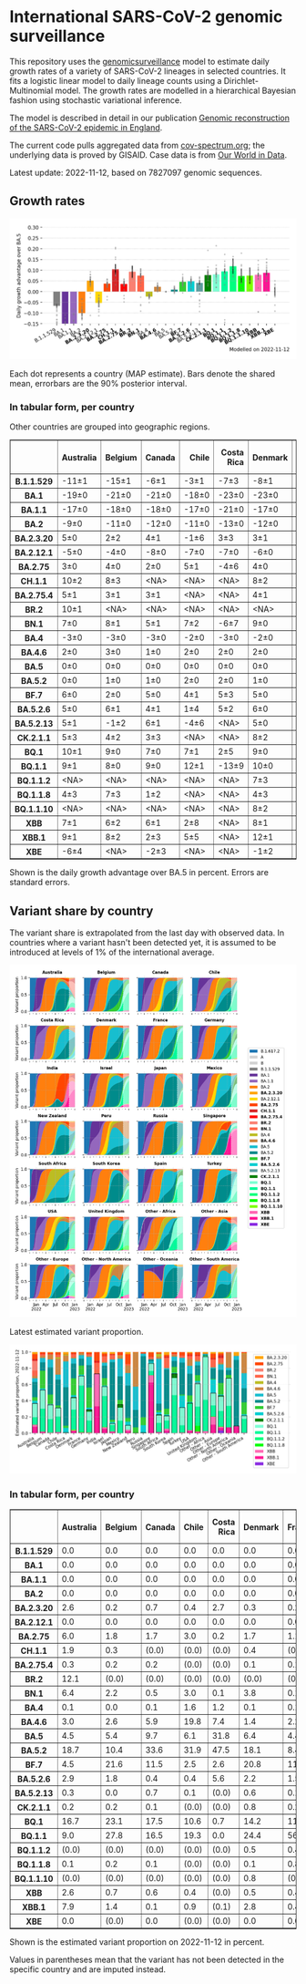 # International SARS-CoV-2 genomic surveillance

This repository uses the [genomicsurveillance](https://github.com/gerstung-lab/genomicsurveillance) model to estimate daily growth rates of a variety of SARS-CoV-2 lineages in selected countries. It fits a logistic linear model to daily lineage counts using a Dirichlet-Multinomial model. The growth rates are modelled in a hierarchical Bayesian fashion using stochastic variational inference. 

The model is described in detail in our publication [Genomic reconstruction of the SARS-CoV-2 epidemic in England](https://www.nature.com/articles/s41586-021-04069-y).

The current code pulls aggregated data from [cov-spectrum.org](cov-spectrum.org); the underlying data is proved by GISAID. Case data is from [Our World in Data](https://ourworldindata.org/explorers/coronavirus-data-explorer).

Latest update: 2022-11-12, based on 7827097 genomic sequences.

## Growth rates
![Growth rates](plots/growth-rate-latest.png)

Each dot represents a country (MAP estimate). Bars denote the shared mean, errorbars are the 90% posterior interval.

### In tabular form, per country

Other countries are grouped into geographic regions.

<small><table border="1" class="dataframe">
  <thead>
    <tr style="text-align: right;">
      <th></th>
      <th>Australia</th>
      <th>Belgium</th>
      <th>Canada</th>
      <th>Chile</th>
      <th>Costa Rica</th>
      <th>Denmark</th>
      <th>France</th>
      <th>Germany</th>
      <th>India</th>
      <th>Israel</th>
      <th>Japan</th>
      <th>Mexico</th>
      <th>New Zealand</th>
      <th>Other - Africa</th>
      <th>Other - Asia</th>
      <th>Other - Europe</th>
      <th>Other - North America</th>
      <th>Other - Oceania</th>
      <th>Other - South America</th>
      <th>Peru</th>
      <th>Russia</th>
      <th>Singapore</th>
      <th>South Africa</th>
      <th>South Korea</th>
      <th>Spain</th>
      <th>Turkey</th>
      <th>USA</th>
      <th>United Kingdom</th>
    </tr>
  </thead>
  <tbody>
    <tr>
      <th>B.1.1.529</th>
      <td>-11±1</td>
      <td>-15±1</td>
      <td>-6±1</td>
      <td>-3±1</td>
      <td>-7±3</td>
      <td>-8±1</td>
      <td>-7±0</td>
      <td>-6±0</td>
      <td>-4±0</td>
      <td>-5±1</td>
      <td>-4±1</td>
      <td>-4±1</td>
      <td>-9±1</td>
      <td>-7±0</td>
      <td>-4±0</td>
      <td>-14±0</td>
      <td>-19±1</td>
      <td>&lt;NA&gt;</td>
      <td>-11±0</td>
      <td>-5±1</td>
      <td>-13±1</td>
      <td>-4±1</td>
      <td>-9±0</td>
      <td>-2±2</td>
      <td>-3±0</td>
      <td>-14±1</td>
      <td>-3±0</td>
      <td>-13±0</td>
    </tr>
    <tr>
      <th>BA.1</th>
      <td>-19±0</td>
      <td>-21±0</td>
      <td>-21±0</td>
      <td>-18±0</td>
      <td>-23±0</td>
      <td>-23±0</td>
      <td>-17±0</td>
      <td>-20±0</td>
      <td>-12±0</td>
      <td>-22±0</td>
      <td>-21±0</td>
      <td>-18±0</td>
      <td>-23±0</td>
      <td>-14±0</td>
      <td>-11±0</td>
      <td>-19±0</td>
      <td>-20±0</td>
      <td>-18±1</td>
      <td>-18±0</td>
      <td>-22±0</td>
      <td>-17±0</td>
      <td>-14±0</td>
      <td>-15±0</td>
      <td>-20±0</td>
      <td>-19±0</td>
      <td>-22±0</td>
      <td>-18±0</td>
      <td>-23±0</td>
    </tr>
    <tr>
      <th>BA.1.1</th>
      <td>-17±0</td>
      <td>-18±0</td>
      <td>-18±0</td>
      <td>-17±0</td>
      <td>-21±0</td>
      <td>-17±0</td>
      <td>-15±0</td>
      <td>-17±0</td>
      <td>-11±0</td>
      <td>-19±0</td>
      <td>-18±0</td>
      <td>-17±0</td>
      <td>-14±0</td>
      <td>-13±0</td>
      <td>-10±0</td>
      <td>-16±0</td>
      <td>-18±0</td>
      <td>-19±1</td>
      <td>-17±0</td>
      <td>-21±0</td>
      <td>-17±0</td>
      <td>-8±0</td>
      <td>-13±0</td>
      <td>-16±0</td>
      <td>-17±0</td>
      <td>-17±0</td>
      <td>-16±0</td>
      <td>-19±0</td>
    </tr>
    <tr>
      <th>BA.2</th>
      <td>-9±0</td>
      <td>-11±0</td>
      <td>-12±0</td>
      <td>-11±0</td>
      <td>-13±0</td>
      <td>-12±0</td>
      <td>-7±0</td>
      <td>-11±0</td>
      <td>-3±0</td>
      <td>-11±0</td>
      <td>-10±0</td>
      <td>-10±0</td>
      <td>-9±0</td>
      <td>-7±0</td>
      <td>-6±0</td>
      <td>-10±0</td>
      <td>-11±0</td>
      <td>-20±1</td>
      <td>-10±0</td>
      <td>-13±0</td>
      <td>-12±0</td>
      <td>-4±0</td>
      <td>-8±0</td>
      <td>-9±0</td>
      <td>-9±0</td>
      <td>-9±0</td>
      <td>-9±0</td>
      <td>-12±0</td>
    </tr>
    <tr>
      <th>BA.2.3.20</th>
      <td>5±0</td>
      <td>2±2</td>
      <td>4±1</td>
      <td>-1±6</td>
      <td>3±3</td>
      <td>3±1</td>
      <td>4±1</td>
      <td>7±1</td>
      <td>3±5</td>
      <td>7±1</td>
      <td>7±1</td>
      <td>&lt;NA&gt;</td>
      <td>3±2</td>
      <td>9±4</td>
      <td>5±0</td>
      <td>8±0</td>
      <td>&lt;NA&gt;</td>
      <td>8±4</td>
      <td>&lt;NA&gt;</td>
      <td>&lt;NA&gt;</td>
      <td>&lt;NA&gt;</td>
      <td>4±1</td>
      <td>-3±5</td>
      <td>6±1</td>
      <td>7±2</td>
      <td>-11±5</td>
      <td>6±0</td>
      <td>5±1</td>
    </tr>
    <tr>
      <th>BA.2.12.1</th>
      <td>-5±0</td>
      <td>-4±0</td>
      <td>-8±0</td>
      <td>-7±0</td>
      <td>-7±0</td>
      <td>-6±0</td>
      <td>-3±0</td>
      <td>-4±0</td>
      <td>-4±0</td>
      <td>-6±0</td>
      <td>-7±0</td>
      <td>-7±0</td>
      <td>-6±0</td>
      <td>-4±0</td>
      <td>-3±0</td>
      <td>-4±0</td>
      <td>-7±0</td>
      <td>-11±3</td>
      <td>-6±0</td>
      <td>-9±0</td>
      <td>-6±1</td>
      <td>-2±0</td>
      <td>-2±1</td>
      <td>-5±0</td>
      <td>-4±0</td>
      <td>-5±0</td>
      <td>-6±0</td>
      <td>-5±0</td>
    </tr>
    <tr>
      <th>BA.2.75</th>
      <td>3±0</td>
      <td>4±0</td>
      <td>2±0</td>
      <td>5±1</td>
      <td>-4±6</td>
      <td>4±0</td>
      <td>4±0</td>
      <td>4±0</td>
      <td>5±0</td>
      <td>4±0</td>
      <td>2±0</td>
      <td>6±2</td>
      <td>3±0</td>
      <td>3±1</td>
      <td>4±0</td>
      <td>4±0</td>
      <td>-2±3</td>
      <td>&lt;NA&gt;</td>
      <td>4±1</td>
      <td>2±1</td>
      <td>4±1</td>
      <td>3±0</td>
      <td>1±1</td>
      <td>3±0</td>
      <td>6±1</td>
      <td>4±0</td>
      <td>4±0</td>
      <td>4±0</td>
    </tr>
    <tr>
      <th>CH.1.1</th>
      <td>10±2</td>
      <td>8±3</td>
      <td>&lt;NA&gt;</td>
      <td>&lt;NA&gt;</td>
      <td>&lt;NA&gt;</td>
      <td>8±2</td>
      <td>&lt;NA&gt;</td>
      <td>11±3</td>
      <td>16±3</td>
      <td>6±3</td>
      <td>9±3</td>
      <td>&lt;NA&gt;</td>
      <td>&lt;NA&gt;</td>
      <td>&lt;NA&gt;</td>
      <td>20±3</td>
      <td>15±2</td>
      <td>&lt;NA&gt;</td>
      <td>&lt;NA&gt;</td>
      <td>&lt;NA&gt;</td>
      <td>&lt;NA&gt;</td>
      <td>&lt;NA&gt;</td>
      <td>21±3</td>
      <td>&lt;NA&gt;</td>
      <td>7±2</td>
      <td>&lt;NA&gt;</td>
      <td>3±3</td>
      <td>11±2</td>
      <td>12±2</td>
    </tr>
    <tr>
      <th>BA.2.75.4</th>
      <td>5±1</td>
      <td>3±1</td>
      <td>3±1</td>
      <td>&lt;NA&gt;</td>
      <td>&lt;NA&gt;</td>
      <td>4±1</td>
      <td>5±1</td>
      <td>4±1</td>
      <td>6±0</td>
      <td>1±2</td>
      <td>-5±3</td>
      <td>-2±4</td>
      <td>&lt;NA&gt;</td>
      <td>&lt;NA&gt;</td>
      <td>6±2</td>
      <td>5±0</td>
      <td>&lt;NA&gt;</td>
      <td>&lt;NA&gt;</td>
      <td>&lt;NA&gt;</td>
      <td>&lt;NA&gt;</td>
      <td>&lt;NA&gt;</td>
      <td>0±1</td>
      <td>-3±4</td>
      <td>3±2</td>
      <td>3±4</td>
      <td>&lt;NA&gt;</td>
      <td>5±0</td>
      <td>3±1</td>
    </tr>
    <tr>
      <th>BR.2</th>
      <td>10±1</td>
      <td>&lt;NA&gt;</td>
      <td>&lt;NA&gt;</td>
      <td>&lt;NA&gt;</td>
      <td>&lt;NA&gt;</td>
      <td>&lt;NA&gt;</td>
      <td>&lt;NA&gt;</td>
      <td>&lt;NA&gt;</td>
      <td>&lt;NA&gt;</td>
      <td>&lt;NA&gt;</td>
      <td>6±3</td>
      <td>&lt;NA&gt;</td>
      <td>&lt;NA&gt;</td>
      <td>&lt;NA&gt;</td>
      <td>&lt;NA&gt;</td>
      <td>&lt;NA&gt;</td>
      <td>&lt;NA&gt;</td>
      <td>&lt;NA&gt;</td>
      <td>&lt;NA&gt;</td>
      <td>&lt;NA&gt;</td>
      <td>&lt;NA&gt;</td>
      <td>&lt;NA&gt;</td>
      <td>&lt;NA&gt;</td>
      <td>&lt;NA&gt;</td>
      <td>&lt;NA&gt;</td>
      <td>&lt;NA&gt;</td>
      <td>10±3</td>
      <td>&lt;NA&gt;</td>
    </tr>
    <tr>
      <th>BN.1</th>
      <td>7±0</td>
      <td>8±1</td>
      <td>5±1</td>
      <td>7±2</td>
      <td>-6±7</td>
      <td>9±0</td>
      <td>3±1</td>
      <td>7±1</td>
      <td>11±0</td>
      <td>9±1</td>
      <td>10±1</td>
      <td>-3±6</td>
      <td>4±2</td>
      <td>&lt;NA&gt;</td>
      <td>10±1</td>
      <td>11±0</td>
      <td>0±5</td>
      <td>&lt;NA&gt;</td>
      <td>-6±7</td>
      <td>-9±7</td>
      <td>0±5</td>
      <td>7±1</td>
      <td>&lt;NA&gt;</td>
      <td>9±1</td>
      <td>10±3</td>
      <td>9±3</td>
      <td>10±1</td>
      <td>8±0</td>
    </tr>
    <tr>
      <th>BA.4</th>
      <td>-3±0</td>
      <td>-3±0</td>
      <td>-3±0</td>
      <td>-2±0</td>
      <td>-3±0</td>
      <td>-2±0</td>
      <td>-1±0</td>
      <td>-2±0</td>
      <td>-3±0</td>
      <td>-2±0</td>
      <td>-3±0</td>
      <td>-2±0</td>
      <td>-3±0</td>
      <td>-3±0</td>
      <td>-2±0</td>
      <td>-2±0</td>
      <td>-2±0</td>
      <td>-3±6</td>
      <td>-2±0</td>
      <td>-3±0</td>
      <td>-5±1</td>
      <td>-2±0</td>
      <td>-2±0</td>
      <td>-3±0</td>
      <td>-1±0</td>
      <td>-2±0</td>
      <td>-2±0</td>
      <td>-2±0</td>
    </tr>
    <tr>
      <th>BA.4.6</th>
      <td>2±0</td>
      <td>3±0</td>
      <td>1±0</td>
      <td>2±0</td>
      <td>2±0</td>
      <td>2±0</td>
      <td>3±0</td>
      <td>2±0</td>
      <td>4±1</td>
      <td>3±0</td>
      <td>1±0</td>
      <td>3±0</td>
      <td>2±0</td>
      <td>2±0</td>
      <td>4±0</td>
      <td>2±0</td>
      <td>2±0</td>
      <td>&lt;NA&gt;</td>
      <td>2±0</td>
      <td>2±0</td>
      <td>0±1</td>
      <td>3±1</td>
      <td>0±0</td>
      <td>1±0</td>
      <td>3±0</td>
      <td>2±1</td>
      <td>2±0</td>
      <td>2±0</td>
    </tr>
    <tr>
      <th>BA.5</th>
      <td>0±0</td>
      <td>0±0</td>
      <td>0±0</td>
      <td>0±0</td>
      <td>0±0</td>
      <td>0±0</td>
      <td>0±0</td>
      <td>0±0</td>
      <td>0±0</td>
      <td>0±0</td>
      <td>0±0</td>
      <td>0±0</td>
      <td>0±0</td>
      <td>0±0</td>
      <td>0±0</td>
      <td>0±0</td>
      <td>0±0</td>
      <td>0±0</td>
      <td>0±0</td>
      <td>0±0</td>
      <td>0±0</td>
      <td>0±0</td>
      <td>0±0</td>
      <td>0±0</td>
      <td>0±0</td>
      <td>0±0</td>
      <td>0±0</td>
      <td>0±0</td>
    </tr>
    <tr>
      <th>BA.5.2</th>
      <td>0±0</td>
      <td>1±0</td>
      <td>1±0</td>
      <td>2±0</td>
      <td>2±0</td>
      <td>1±0</td>
      <td>1±0</td>
      <td>2±0</td>
      <td>1±0</td>
      <td>1±0</td>
      <td>1±0</td>
      <td>1±0</td>
      <td>0±0</td>
      <td>0±0</td>
      <td>0±0</td>
      <td>1±0</td>
      <td>0±0</td>
      <td>3±1</td>
      <td>0±0</td>
      <td>1±0</td>
      <td>2±0</td>
      <td>1±0</td>
      <td>-1±0</td>
      <td>2±0</td>
      <td>1±0</td>
      <td>1±0</td>
      <td>1±0</td>
      <td>1±0</td>
    </tr>
    <tr>
      <th>BF.7</th>
      <td>6±0</td>
      <td>2±0</td>
      <td>5±0</td>
      <td>4±1</td>
      <td>5±3</td>
      <td>5±0</td>
      <td>4±0</td>
      <td>5±0</td>
      <td>3±3</td>
      <td>5±0</td>
      <td>5±0</td>
      <td>5±1</td>
      <td>4±1</td>
      <td>4±1</td>
      <td>6±1</td>
      <td>4±0</td>
      <td>7±1</td>
      <td>&lt;NA&gt;</td>
      <td>4±0</td>
      <td>6±1</td>
      <td>5±0</td>
      <td>-1±6</td>
      <td>3±1</td>
      <td>8±1</td>
      <td>5±0</td>
      <td>3±1</td>
      <td>5±0</td>
      <td>4±0</td>
    </tr>
    <tr>
      <th>BA.5.2.6</th>
      <td>5±0</td>
      <td>6±1</td>
      <td>4±1</td>
      <td>1±4</td>
      <td>5±2</td>
      <td>6±0</td>
      <td>5±0</td>
      <td>6±0</td>
      <td>4±1</td>
      <td>5±1</td>
      <td>5±0</td>
      <td>-2±8</td>
      <td>5±2</td>
      <td>3±1</td>
      <td>6±0</td>
      <td>5±0</td>
      <td>1±7</td>
      <td>&lt;NA&gt;</td>
      <td>5±2</td>
      <td>-15±9</td>
      <td>7±1</td>
      <td>7±1</td>
      <td>1±0</td>
      <td>6±1</td>
      <td>5±1</td>
      <td>5±0</td>
      <td>3±0</td>
      <td>5±0</td>
    </tr>
    <tr>
      <th>BA.5.2.13</th>
      <td>5±1</td>
      <td>-1±2</td>
      <td>6±1</td>
      <td>-4±6</td>
      <td>&lt;NA&gt;</td>
      <td>5±0</td>
      <td>4±1</td>
      <td>6±1</td>
      <td>-4±4</td>
      <td>3±2</td>
      <td>-9±4</td>
      <td>-6±5</td>
      <td>&lt;NA&gt;</td>
      <td>&lt;NA&gt;</td>
      <td>5±1</td>
      <td>4±1</td>
      <td>&lt;NA&gt;</td>
      <td>&lt;NA&gt;</td>
      <td>&lt;NA&gt;</td>
      <td>&lt;NA&gt;</td>
      <td>3±6</td>
      <td>5±4</td>
      <td>-7±5</td>
      <td>1±6</td>
      <td>7±2</td>
      <td>-1±3</td>
      <td>4±1</td>
      <td>5±0</td>
    </tr>
    <tr>
      <th>CK.2.1.1</th>
      <td>5±3</td>
      <td>4±2</td>
      <td>3±3</td>
      <td>&lt;NA&gt;</td>
      <td>&lt;NA&gt;</td>
      <td>8±2</td>
      <td>9±3</td>
      <td>8±1</td>
      <td>&lt;NA&gt;</td>
      <td>3±3</td>
      <td>7±3</td>
      <td>7±2</td>
      <td>&lt;NA&gt;</td>
      <td>&lt;NA&gt;</td>
      <td>&lt;NA&gt;</td>
      <td>10±1</td>
      <td>&lt;NA&gt;</td>
      <td>&lt;NA&gt;</td>
      <td>&lt;NA&gt;</td>
      <td>&lt;NA&gt;</td>
      <td>&lt;NA&gt;</td>
      <td>19±3</td>
      <td>6±3</td>
      <td>10±3</td>
      <td>11±2</td>
      <td>&lt;NA&gt;</td>
      <td>8±2</td>
      <td>8±2</td>
    </tr>
    <tr>
      <th>BQ.1</th>
      <td>10±1</td>
      <td>9±0</td>
      <td>7±0</td>
      <td>7±1</td>
      <td>2±5</td>
      <td>9±0</td>
      <td>8±0</td>
      <td>8±0</td>
      <td>2±7</td>
      <td>6±0</td>
      <td>8±1</td>
      <td>9±2</td>
      <td>4±2</td>
      <td>7±0</td>
      <td>12±1</td>
      <td>8±0</td>
      <td>11±1</td>
      <td>&lt;NA&gt;</td>
      <td>5±1</td>
      <td>&lt;NA&gt;</td>
      <td>&lt;NA&gt;</td>
      <td>21±1</td>
      <td>4±2</td>
      <td>8±1</td>
      <td>11±1</td>
      <td>8±1</td>
      <td>-29±4</td>
      <td>8±0</td>
    </tr>
    <tr>
      <th>BQ.1.1</th>
      <td>9±1</td>
      <td>8±0</td>
      <td>9±0</td>
      <td>12±1</td>
      <td>-13±9</td>
      <td>10±0</td>
      <td>7±0</td>
      <td>10±0</td>
      <td>3±9</td>
      <td>10±0</td>
      <td>11±1</td>
      <td>9±2</td>
      <td>-3±8</td>
      <td>6±1</td>
      <td>13±1</td>
      <td>11±0</td>
      <td>14±2</td>
      <td>&lt;NA&gt;</td>
      <td>10±1</td>
      <td>-14±8</td>
      <td>&lt;NA&gt;</td>
      <td>17±2</td>
      <td>7±2</td>
      <td>10±1</td>
      <td>12±0</td>
      <td>6±1</td>
      <td>10±0</td>
      <td>8±0</td>
    </tr>
    <tr>
      <th>BQ.1.1.2</th>
      <td>&lt;NA&gt;</td>
      <td>&lt;NA&gt;</td>
      <td>&lt;NA&gt;</td>
      <td>&lt;NA&gt;</td>
      <td>&lt;NA&gt;</td>
      <td>7±3</td>
      <td>16±3</td>
      <td>&lt;NA&gt;</td>
      <td>&lt;NA&gt;</td>
      <td>8±4</td>
      <td>&lt;NA&gt;</td>
      <td>&lt;NA&gt;</td>
      <td>&lt;NA&gt;</td>
      <td>&lt;NA&gt;</td>
      <td>&lt;NA&gt;</td>
      <td>11±3</td>
      <td>&lt;NA&gt;</td>
      <td>&lt;NA&gt;</td>
      <td>&lt;NA&gt;</td>
      <td>&lt;NA&gt;</td>
      <td>&lt;NA&gt;</td>
      <td>&lt;NA&gt;</td>
      <td>&lt;NA&gt;</td>
      <td>&lt;NA&gt;</td>
      <td>&lt;NA&gt;</td>
      <td>&lt;NA&gt;</td>
      <td>14±3</td>
      <td>13±2</td>
    </tr>
    <tr>
      <th>BQ.1.1.8</th>
      <td>4±3</td>
      <td>7±3</td>
      <td>1±2</td>
      <td>&lt;NA&gt;</td>
      <td>&lt;NA&gt;</td>
      <td>4±3</td>
      <td>13±3</td>
      <td>8±3</td>
      <td>&lt;NA&gt;</td>
      <td>&lt;NA&gt;</td>
      <td>&lt;NA&gt;</td>
      <td>&lt;NA&gt;</td>
      <td>&lt;NA&gt;</td>
      <td>&lt;NA&gt;</td>
      <td>18±3</td>
      <td>9±2</td>
      <td>&lt;NA&gt;</td>
      <td>&lt;NA&gt;</td>
      <td>&lt;NA&gt;</td>
      <td>&lt;NA&gt;</td>
      <td>&lt;NA&gt;</td>
      <td>&lt;NA&gt;</td>
      <td>&lt;NA&gt;</td>
      <td>&lt;NA&gt;</td>
      <td>&lt;NA&gt;</td>
      <td>2±4</td>
      <td>7±2</td>
      <td>12±1</td>
    </tr>
    <tr>
      <th>BQ.1.1.10</th>
      <td>&lt;NA&gt;</td>
      <td>&lt;NA&gt;</td>
      <td>&lt;NA&gt;</td>
      <td>&lt;NA&gt;</td>
      <td>&lt;NA&gt;</td>
      <td>8±2</td>
      <td>&lt;NA&gt;</td>
      <td>8±3</td>
      <td>&lt;NA&gt;</td>
      <td>5±4</td>
      <td>&lt;NA&gt;</td>
      <td>&lt;NA&gt;</td>
      <td>&lt;NA&gt;</td>
      <td>&lt;NA&gt;</td>
      <td>&lt;NA&gt;</td>
      <td>9±3</td>
      <td>&lt;NA&gt;</td>
      <td>&lt;NA&gt;</td>
      <td>&lt;NA&gt;</td>
      <td>&lt;NA&gt;</td>
      <td>&lt;NA&gt;</td>
      <td>&lt;NA&gt;</td>
      <td>&lt;NA&gt;</td>
      <td>&lt;NA&gt;</td>
      <td>&lt;NA&gt;</td>
      <td>&lt;NA&gt;</td>
      <td>10±3</td>
      <td>1±3</td>
    </tr>
    <tr>
      <th>XBB</th>
      <td>7±1</td>
      <td>6±2</td>
      <td>6±1</td>
      <td>2±8</td>
      <td>&lt;NA&gt;</td>
      <td>8±1</td>
      <td>11±2</td>
      <td>6±2</td>
      <td>11±0</td>
      <td>10±2</td>
      <td>7±2</td>
      <td>&lt;NA&gt;</td>
      <td>6±3</td>
      <td>15±3</td>
      <td>8±0</td>
      <td>10±1</td>
      <td>&lt;NA&gt;</td>
      <td>&lt;NA&gt;</td>
      <td>-10±9</td>
      <td>&lt;NA&gt;</td>
      <td>&lt;NA&gt;</td>
      <td>8±0</td>
      <td>-9±9</td>
      <td>13±2</td>
      <td>8±5</td>
      <td>-15±9</td>
      <td>8±1</td>
      <td>7±1</td>
    </tr>
    <tr>
      <th>XBB.1</th>
      <td>9±1</td>
      <td>8±2</td>
      <td>2±3</td>
      <td>5±5</td>
      <td>&lt;NA&gt;</td>
      <td>12±1</td>
      <td>10±3</td>
      <td>7±2</td>
      <td>15±1</td>
      <td>11±1</td>
      <td>8±2</td>
      <td>&lt;NA&gt;</td>
      <td>5±4</td>
      <td>&lt;NA&gt;</td>
      <td>8±1</td>
      <td>14±1</td>
      <td>5±4</td>
      <td>14±4</td>
      <td>0±5</td>
      <td>&lt;NA&gt;</td>
      <td>&lt;NA&gt;</td>
      <td>9±0</td>
      <td>3±6</td>
      <td>9±2</td>
      <td>6±5</td>
      <td>-1±6</td>
      <td>10±1</td>
      <td>11±1</td>
    </tr>
    <tr>
      <th>XBE</th>
      <td>-6±4</td>
      <td>&lt;NA&gt;</td>
      <td>-2±3</td>
      <td>&lt;NA&gt;</td>
      <td>&lt;NA&gt;</td>
      <td>-1±2</td>
      <td>-1±2</td>
      <td>1±1</td>
      <td>-1±1</td>
      <td>1±3</td>
      <td>&lt;NA&gt;</td>
      <td>&lt;NA&gt;</td>
      <td>&lt;NA&gt;</td>
      <td>&lt;NA&gt;</td>
      <td>-2±2</td>
      <td>5±0</td>
      <td>-9±7</td>
      <td>&lt;NA&gt;</td>
      <td>&lt;NA&gt;</td>
      <td>&lt;NA&gt;</td>
      <td>&lt;NA&gt;</td>
      <td>&lt;NA&gt;</td>
      <td>&lt;NA&gt;</td>
      <td>3±0</td>
      <td>&lt;NA&gt;</td>
      <td>&lt;NA&gt;</td>
      <td>3±1</td>
      <td>2±1</td>
    </tr>
  </tbody>
</table></small>

Shown is the daily growth advantage over BA.5 in percent. Errors are standard errors.

## Variant share by country

The variant share is extrapolated from the last day with observed data. In countries where a variant hasn't been detected yet, it is assumed to be introduced at levels of 1% of the international average. 

![Variant share by country](plots/variant-share-latest.png)

Latest estimated variant proportion.

![Variant share by country](plots/variant-share-bar.png)

### In tabular form, per country

<small><table border="1" class="dataframe">
  <thead>
    <tr style="text-align: right;">
      <th></th>
      <th>Australia</th>
      <th>Belgium</th>
      <th>Canada</th>
      <th>Chile</th>
      <th>Costa Rica</th>
      <th>Denmark</th>
      <th>France</th>
      <th>Germany</th>
      <th>India</th>
      <th>Israel</th>
      <th>Japan</th>
      <th>Mexico</th>
      <th>New Zealand</th>
      <th>Peru</th>
      <th>Russia</th>
      <th>Singapore</th>
      <th>South Africa</th>
      <th>South Korea</th>
      <th>Spain</th>
      <th>Turkey</th>
      <th>USA</th>
      <th>United Kingdom</th>
      <th>Other - Africa</th>
      <th>Other - Asia</th>
      <th>Other - Europe</th>
      <th>Other - North America</th>
      <th>Other - Oceania</th>
      <th>Other - South America</th>
    </tr>
  </thead>
  <tbody>
    <tr>
      <th>B.1.1.529</th>
      <td>0.0</td>
      <td>0.0</td>
      <td>0.0</td>
      <td>0.0</td>
      <td>0.0</td>
      <td>0.0</td>
      <td>0.0</td>
      <td>0.0</td>
      <td>0.0</td>
      <td>0.0</td>
      <td>0.0</td>
      <td>0.0</td>
      <td>0.0</td>
      <td>0.0</td>
      <td>0.0</td>
      <td>0.0</td>
      <td>0.0</td>
      <td>0.0</td>
      <td>0.0</td>
      <td>0.0</td>
      <td>0.0</td>
      <td>0.0</td>
      <td>0.0</td>
      <td>0.0</td>
      <td>0.0</td>
      <td>0.0</td>
      <td>(0.0)</td>
      <td>0.0</td>
    </tr>
    <tr>
      <th>BA.1</th>
      <td>0.0</td>
      <td>0.0</td>
      <td>0.0</td>
      <td>0.0</td>
      <td>0.0</td>
      <td>0.0</td>
      <td>0.0</td>
      <td>0.0</td>
      <td>0.0</td>
      <td>0.0</td>
      <td>0.0</td>
      <td>0.0</td>
      <td>0.0</td>
      <td>0.0</td>
      <td>0.0</td>
      <td>0.0</td>
      <td>0.0</td>
      <td>0.0</td>
      <td>0.0</td>
      <td>0.0</td>
      <td>0.0</td>
      <td>0.0</td>
      <td>0.0</td>
      <td>0.0</td>
      <td>0.0</td>
      <td>0.0</td>
      <td>0.0</td>
      <td>0.0</td>
    </tr>
    <tr>
      <th>BA.1.1</th>
      <td>0.0</td>
      <td>0.0</td>
      <td>0.0</td>
      <td>0.0</td>
      <td>0.0</td>
      <td>0.0</td>
      <td>0.0</td>
      <td>0.0</td>
      <td>0.0</td>
      <td>0.0</td>
      <td>0.0</td>
      <td>0.0</td>
      <td>0.0</td>
      <td>0.0</td>
      <td>0.0</td>
      <td>0.0</td>
      <td>0.0</td>
      <td>0.0</td>
      <td>0.0</td>
      <td>0.0</td>
      <td>0.0</td>
      <td>0.0</td>
      <td>0.0</td>
      <td>0.0</td>
      <td>0.0</td>
      <td>0.0</td>
      <td>0.0</td>
      <td>0.0</td>
    </tr>
    <tr>
      <th>BA.2</th>
      <td>0.0</td>
      <td>0.0</td>
      <td>0.0</td>
      <td>0.0</td>
      <td>0.0</td>
      <td>0.0</td>
      <td>0.0</td>
      <td>0.0</td>
      <td>0.0</td>
      <td>0.0</td>
      <td>0.0</td>
      <td>0.0</td>
      <td>0.0</td>
      <td>0.0</td>
      <td>0.0</td>
      <td>0.0</td>
      <td>0.0</td>
      <td>0.0</td>
      <td>0.0</td>
      <td>0.0</td>
      <td>0.0</td>
      <td>0.0</td>
      <td>0.0</td>
      <td>0.0</td>
      <td>0.0</td>
      <td>0.0</td>
      <td>0.0</td>
      <td>0.0</td>
    </tr>
    <tr>
      <th>BA.2.3.20</th>
      <td>2.6</td>
      <td>0.2</td>
      <td>0.7</td>
      <td>0.4</td>
      <td>2.7</td>
      <td>0.3</td>
      <td>0.2</td>
      <td>0.6</td>
      <td>0.0</td>
      <td>1.9</td>
      <td>2.3</td>
      <td>(0.0)</td>
      <td>2.7</td>
      <td>(0.0)</td>
      <td>(0.0)</td>
      <td>0.7</td>
      <td>0.8</td>
      <td>3.5</td>
      <td>0.3</td>
      <td>0.0</td>
      <td>1.3</td>
      <td>0.2</td>
      <td>1.5</td>
      <td>2.1</td>
      <td>1.7</td>
      <td>(0.0)</td>
      <td>4.6</td>
      <td>(0.0)</td>
    </tr>
    <tr>
      <th>BA.2.12.1</th>
      <td>0.0</td>
      <td>0.0</td>
      <td>0.0</td>
      <td>0.0</td>
      <td>0.0</td>
      <td>0.0</td>
      <td>0.0</td>
      <td>0.0</td>
      <td>0.0</td>
      <td>0.0</td>
      <td>0.0</td>
      <td>0.0</td>
      <td>0.0</td>
      <td>0.0</td>
      <td>0.0</td>
      <td>0.0</td>
      <td>0.0</td>
      <td>0.0</td>
      <td>0.0</td>
      <td>0.0</td>
      <td>0.0</td>
      <td>0.0</td>
      <td>0.0</td>
      <td>0.0</td>
      <td>0.0</td>
      <td>0.0</td>
      <td>0.0</td>
      <td>0.0</td>
    </tr>
    <tr>
      <th>BA.2.75</th>
      <td>6.0</td>
      <td>1.8</td>
      <td>1.7</td>
      <td>3.0</td>
      <td>0.2</td>
      <td>1.7</td>
      <td>1.1</td>
      <td>1.6</td>
      <td>10.8</td>
      <td>2.9</td>
      <td>0.8</td>
      <td>3.3</td>
      <td>12.1</td>
      <td>0.7</td>
      <td>1.8</td>
      <td>4.8</td>
      <td>1.1</td>
      <td>2.4</td>
      <td>1.8</td>
      <td>4.0</td>
      <td>2.6</td>
      <td>3.3</td>
      <td>0.4</td>
      <td>5.4</td>
      <td>2.3</td>
      <td>0.1</td>
      <td>(0.0)</td>
      <td>1.4</td>
    </tr>
    <tr>
      <th>CH.1.1</th>
      <td>1.9</td>
      <td>0.3</td>
      <td>(0.0)</td>
      <td>(0.0)</td>
      <td>(0.0)</td>
      <td>0.4</td>
      <td>(0.0)</td>
      <td>0.2</td>
      <td>1.6</td>
      <td>0.3</td>
      <td>0.6</td>
      <td>(0.0)</td>
      <td>(0.0)</td>
      <td>(0.0)</td>
      <td>(0.0)</td>
      <td>0.3</td>
      <td>(0.0)</td>
      <td>1.1</td>
      <td>(0.0)</td>
      <td>0.2</td>
      <td>0.6</td>
      <td>1.2</td>
      <td>(0.0)</td>
      <td>1.5</td>
      <td>2.9</td>
      <td>(0.0)</td>
      <td>(0.0)</td>
      <td>(0.0)</td>
    </tr>
    <tr>
      <th>BA.2.75.4</th>
      <td>0.3</td>
      <td>0.2</td>
      <td>0.2</td>
      <td>(0.0)</td>
      <td>(0.0)</td>
      <td>0.1</td>
      <td>0.1</td>
      <td>0.2</td>
      <td>0.7</td>
      <td>0.1</td>
      <td>0.0</td>
      <td>0.1</td>
      <td>(0.0)</td>
      <td>(0.0)</td>
      <td>(0.0)</td>
      <td>0.0</td>
      <td>0.1</td>
      <td>0.1</td>
      <td>0.1</td>
      <td>(0.0)</td>
      <td>0.2</td>
      <td>0.1</td>
      <td>(0.0)</td>
      <td>0.1</td>
      <td>0.4</td>
      <td>(0.0)</td>
      <td>(0.0)</td>
      <td>(0.0)</td>
    </tr>
    <tr>
      <th>BR.2</th>
      <td>12.1</td>
      <td>(0.0)</td>
      <td>(0.0)</td>
      <td>(0.0)</td>
      <td>(0.0)</td>
      <td>(0.0)</td>
      <td>(0.0)</td>
      <td>(0.0)</td>
      <td>(0.0)</td>
      <td>(0.0)</td>
      <td>0.1</td>
      <td>(0.0)</td>
      <td>(0.0)</td>
      <td>(0.0)</td>
      <td>(0.0)</td>
      <td>(0.0)</td>
      <td>(0.0)</td>
      <td>(0.0)</td>
      <td>(0.0)</td>
      <td>(0.0)</td>
      <td>0.1</td>
      <td>(0.0)</td>
      <td>(0.0)</td>
      <td>(0.0)</td>
      <td>(0.0)</td>
      <td>(0.0)</td>
      <td>(0.0)</td>
      <td>(0.0)</td>
    </tr>
    <tr>
      <th>BN.1</th>
      <td>6.4</td>
      <td>2.2</td>
      <td>0.5</td>
      <td>3.0</td>
      <td>0.1</td>
      <td>3.8</td>
      <td>0.1</td>
      <td>2.1</td>
      <td>13.7</td>
      <td>6.7</td>
      <td>5.3</td>
      <td>1.0</td>
      <td>2.0</td>
      <td>0.0</td>
      <td>0.3</td>
      <td>3.1</td>
      <td>(0.1)</td>
      <td>12.7</td>
      <td>1.3</td>
      <td>2.7</td>
      <td>4.2</td>
      <td>4.9</td>
      <td>(0.0)</td>
      <td>9.3</td>
      <td>6.1</td>
      <td>0.9</td>
      <td>(0.1)</td>
      <td>0.3</td>
    </tr>
    <tr>
      <th>BA.4</th>
      <td>0.1</td>
      <td>0.0</td>
      <td>0.1</td>
      <td>1.6</td>
      <td>1.2</td>
      <td>0.1</td>
      <td>0.1</td>
      <td>0.1</td>
      <td>0.0</td>
      <td>0.1</td>
      <td>0.0</td>
      <td>0.5</td>
      <td>0.2</td>
      <td>0.4</td>
      <td>0.0</td>
      <td>0.0</td>
      <td>3.8</td>
      <td>0.0</td>
      <td>0.1</td>
      <td>0.0</td>
      <td>0.3</td>
      <td>0.1</td>
      <td>0.0</td>
      <td>0.0</td>
      <td>0.1</td>
      <td>0.1</td>
      <td>0.1</td>
      <td>0.6</td>
    </tr>
    <tr>
      <th>BA.4.6</th>
      <td>3.0</td>
      <td>2.6</td>
      <td>5.9</td>
      <td>19.8</td>
      <td>7.4</td>
      <td>1.4</td>
      <td>2.2</td>
      <td>1.2</td>
      <td>0.0</td>
      <td>1.2</td>
      <td>0.2</td>
      <td>3.3</td>
      <td>8.9</td>
      <td>41.5</td>
      <td>0.1</td>
      <td>0.0</td>
      <td>2.5</td>
      <td>0.1</td>
      <td>2.3</td>
      <td>0.2</td>
      <td>7.8</td>
      <td>2.0</td>
      <td>0.5</td>
      <td>0.7</td>
      <td>1.8</td>
      <td>18.3</td>
      <td>(0.0)</td>
      <td>23.9</td>
    </tr>
    <tr>
      <th>BA.5</th>
      <td>4.5</td>
      <td>5.4</td>
      <td>9.7</td>
      <td>6.1</td>
      <td>31.8</td>
      <td>6.4</td>
      <td>4.4</td>
      <td>10.2</td>
      <td>0.0</td>
      <td>3.7</td>
      <td>3.3</td>
      <td>21.8</td>
      <td>15.5</td>
      <td>28.6</td>
      <td>3.1</td>
      <td>0.2</td>
      <td>55.3</td>
      <td>1.7</td>
      <td>5.2</td>
      <td>6.0</td>
      <td>9.9</td>
      <td>4.8</td>
      <td>0.9</td>
      <td>1.0</td>
      <td>6.8</td>
      <td>3.1</td>
      <td>4.9</td>
      <td>18.5</td>
    </tr>
    <tr>
      <th>BA.5.2</th>
      <td>18.7</td>
      <td>10.4</td>
      <td>33.6</td>
      <td>31.9</td>
      <td>47.5</td>
      <td>18.1</td>
      <td>8.4</td>
      <td>27.6</td>
      <td>0.1</td>
      <td>15.3</td>
      <td>71.0</td>
      <td>29.1</td>
      <td>39.9</td>
      <td>21.6</td>
      <td>75.5</td>
      <td>2.6</td>
      <td>8.4</td>
      <td>48.5</td>
      <td>7.4</td>
      <td>39.2</td>
      <td>26.5</td>
      <td>11.9</td>
      <td>1.0</td>
      <td>13.0</td>
      <td>16.2</td>
      <td>5.8</td>
      <td>81.0</td>
      <td>17.3</td>
    </tr>
    <tr>
      <th>BF.7</th>
      <td>4.5</td>
      <td>21.6</td>
      <td>11.5</td>
      <td>2.5</td>
      <td>2.6</td>
      <td>20.8</td>
      <td>11.3</td>
      <td>24.7</td>
      <td>0.0</td>
      <td>9.1</td>
      <td>2.7</td>
      <td>5.4</td>
      <td>4.7</td>
      <td>6.7</td>
      <td>9.5</td>
      <td>0.0</td>
      <td>2.1</td>
      <td>7.1</td>
      <td>7.4</td>
      <td>1.4</td>
      <td>8.2</td>
      <td>7.2</td>
      <td>0.8</td>
      <td>0.7</td>
      <td>14.1</td>
      <td>3.7</td>
      <td>(0.1)</td>
      <td>14.7</td>
    </tr>
    <tr>
      <th>BA.5.2.6</th>
      <td>2.9</td>
      <td>1.8</td>
      <td>0.4</td>
      <td>0.4</td>
      <td>5.6</td>
      <td>2.2</td>
      <td>1.5</td>
      <td>2.0</td>
      <td>0.0</td>
      <td>1.1</td>
      <td>1.8</td>
      <td>0.3</td>
      <td>4.4</td>
      <td>0.0</td>
      <td>9.0</td>
      <td>2.2</td>
      <td>3.0</td>
      <td>1.4</td>
      <td>0.5</td>
      <td>14.6</td>
      <td>1.1</td>
      <td>1.6</td>
      <td>0.5</td>
      <td>16.4</td>
      <td>1.4</td>
      <td>0.2</td>
      <td>(0.1)</td>
      <td>1.6</td>
    </tr>
    <tr>
      <th>BA.5.2.13</th>
      <td>0.3</td>
      <td>0.0</td>
      <td>0.7</td>
      <td>0.1</td>
      <td>(0.0)</td>
      <td>0.6</td>
      <td>0.1</td>
      <td>0.4</td>
      <td>0.0</td>
      <td>0.1</td>
      <td>0.0</td>
      <td>0.1</td>
      <td>(0.0)</td>
      <td>(0.0)</td>
      <td>0.3</td>
      <td>0.0</td>
      <td>0.0</td>
      <td>0.1</td>
      <td>0.3</td>
      <td>0.1</td>
      <td>0.2</td>
      <td>1.7</td>
      <td>(0.0)</td>
      <td>0.2</td>
      <td>0.1</td>
      <td>(0.0)</td>
      <td>(0.0)</td>
      <td>(0.0)</td>
    </tr>
    <tr>
      <th>CK.2.1.1</th>
      <td>0.2</td>
      <td>0.2</td>
      <td>0.1</td>
      <td>(0.0)</td>
      <td>(0.0)</td>
      <td>0.8</td>
      <td>0.2</td>
      <td>2.6</td>
      <td>(0.0)</td>
      <td>0.2</td>
      <td>0.1</td>
      <td>3.8</td>
      <td>(0.0)</td>
      <td>(0.0)</td>
      <td>(0.0)</td>
      <td>0.4</td>
      <td>1.0</td>
      <td>0.6</td>
      <td>5.3</td>
      <td>(0.0)</td>
      <td>0.7</td>
      <td>0.2</td>
      <td>(0.0)</td>
      <td>(0.0)</td>
      <td>1.1</td>
      <td>(0.0)</td>
      <td>(0.0)</td>
      <td>(0.0)</td>
    </tr>
    <tr>
      <th>BQ.1</th>
      <td>16.7</td>
      <td>23.1</td>
      <td>17.5</td>
      <td>10.6</td>
      <td>0.7</td>
      <td>14.2</td>
      <td>11.6</td>
      <td>10.9</td>
      <td>0.2</td>
      <td>11.5</td>
      <td>1.8</td>
      <td>16.0</td>
      <td>5.5</td>
      <td>(0.2)</td>
      <td>(0.2)</td>
      <td>9.0</td>
      <td>9.1</td>
      <td>5.2</td>
      <td>21.2</td>
      <td>21.8</td>
      <td>0.1</td>
      <td>28.2</td>
      <td>53.2</td>
      <td>15.3</td>
      <td>17.5</td>
      <td>34.1</td>
      <td>(0.2)</td>
      <td>4.0</td>
    </tr>
    <tr>
      <th>BQ.1.1</th>
      <td>9.0</td>
      <td>27.8</td>
      <td>16.5</td>
      <td>19.3</td>
      <td>0.0</td>
      <td>24.4</td>
      <td>56.7</td>
      <td>14.4</td>
      <td>0.0</td>
      <td>37.8</td>
      <td>7.7</td>
      <td>15.3</td>
      <td>0.0</td>
      <td>0.0</td>
      <td>(0.3)</td>
      <td>5.2</td>
      <td>11.4</td>
      <td>10.2</td>
      <td>46.4</td>
      <td>8.8</td>
      <td>31.9</td>
      <td>19.7</td>
      <td>38.5</td>
      <td>13.2</td>
      <td>18.5</td>
      <td>26.5</td>
      <td>(0.3)</td>
      <td>17.2</td>
    </tr>
    <tr>
      <th>BQ.1.1.2</th>
      <td>(0.0)</td>
      <td>(0.0)</td>
      <td>(0.0)</td>
      <td>(0.0)</td>
      <td>(0.0)</td>
      <td>0.5</td>
      <td>0.4</td>
      <td>(0.0)</td>
      <td>(0.0)</td>
      <td>0.5</td>
      <td>(0.0)</td>
      <td>(0.0)</td>
      <td>(0.0)</td>
      <td>(0.0)</td>
      <td>(0.0)</td>
      <td>(0.0)</td>
      <td>(0.0)</td>
      <td>(0.0)</td>
      <td>(0.0)</td>
      <td>(0.0)</td>
      <td>0.6</td>
      <td>4.0</td>
      <td>(0.0)</td>
      <td>(0.0)</td>
      <td>0.5</td>
      <td>(0.0)</td>
      <td>(0.0)</td>
      <td>(0.0)</td>
    </tr>
    <tr>
      <th>BQ.1.1.8</th>
      <td>0.1</td>
      <td>0.2</td>
      <td>0.1</td>
      <td>(0.0)</td>
      <td>(0.0)</td>
      <td>0.1</td>
      <td>0.8</td>
      <td>0.1</td>
      <td>(0.0)</td>
      <td>(0.0)</td>
      <td>(0.0)</td>
      <td>(0.0)</td>
      <td>(0.0)</td>
      <td>(0.0)</td>
      <td>(0.0)</td>
      <td>(0.0)</td>
      <td>(0.0)</td>
      <td>(0.0)</td>
      <td>(0.0)</td>
      <td>0.2</td>
      <td>0.1</td>
      <td>6.8</td>
      <td>(0.0)</td>
      <td>0.6</td>
      <td>0.3</td>
      <td>(0.0)</td>
      <td>(0.0)</td>
      <td>(0.0)</td>
    </tr>
    <tr>
      <th>BQ.1.1.10</th>
      <td>(0.0)</td>
      <td>(0.0)</td>
      <td>(0.0)</td>
      <td>(0.0)</td>
      <td>(0.0)</td>
      <td>0.8</td>
      <td>(0.0)</td>
      <td>0.2</td>
      <td>(0.0)</td>
      <td>0.3</td>
      <td>(0.0)</td>
      <td>(0.0)</td>
      <td>(0.0)</td>
      <td>(0.0)</td>
      <td>(0.0)</td>
      <td>(0.0)</td>
      <td>(0.0)</td>
      <td>(0.0)</td>
      <td>(0.0)</td>
      <td>(0.0)</td>
      <td>0.1</td>
      <td>0.0</td>
      <td>(0.0)</td>
      <td>(0.0)</td>
      <td>0.3</td>
      <td>(0.0)</td>
      <td>(0.0)</td>
      <td>(0.0)</td>
    </tr>
    <tr>
      <th>XBB</th>
      <td>2.6</td>
      <td>0.7</td>
      <td>0.6</td>
      <td>0.4</td>
      <td>(0.0)</td>
      <td>0.5</td>
      <td>0.4</td>
      <td>0.2</td>
      <td>39.8</td>
      <td>1.8</td>
      <td>0.9</td>
      <td>(0.0)</td>
      <td>2.0</td>
      <td>(0.0)</td>
      <td>(0.0)</td>
      <td>9.1</td>
      <td>0.0</td>
      <td>2.5</td>
      <td>0.2</td>
      <td>0.0</td>
      <td>1.0</td>
      <td>0.6</td>
      <td>2.5</td>
      <td>9.9</td>
      <td>1.3</td>
      <td>(0.0)</td>
      <td>(0.0)</td>
      <td>0.0</td>
    </tr>
    <tr>
      <th>XBB.1</th>
      <td>7.9</td>
      <td>1.4</td>
      <td>0.1</td>
      <td>0.9</td>
      <td>(0.1)</td>
      <td>2.8</td>
      <td>0.4</td>
      <td>0.5</td>
      <td>33.1</td>
      <td>5.3</td>
      <td>1.4</td>
      <td>(0.1)</td>
      <td>2.1</td>
      <td>(0.1)</td>
      <td>(0.1)</td>
      <td>62.3</td>
      <td>1.3</td>
      <td>2.5</td>
      <td>0.1</td>
      <td>0.7</td>
      <td>2.5</td>
      <td>1.4</td>
      <td>(0.0)</td>
      <td>10.4</td>
      <td>3.2</td>
      <td>7.0</td>
      <td>8.4</td>
      <td>0.5</td>
    </tr>
    <tr>
      <th>XBE</th>
      <td>0.0</td>
      <td>(0.0)</td>
      <td>0.0</td>
      <td>(0.0)</td>
      <td>(0.0)</td>
      <td>0.0</td>
      <td>0.0</td>
      <td>0.0</td>
      <td>0.0</td>
      <td>0.0</td>
      <td>(0.0)</td>
      <td>(0.0)</td>
      <td>(0.0)</td>
      <td>(0.0)</td>
      <td>(0.0)</td>
      <td>(0.0)</td>
      <td>(0.0)</td>
      <td>0.4</td>
      <td>(0.0)</td>
      <td>(0.0)</td>
      <td>0.1</td>
      <td>0.1</td>
      <td>(0.0)</td>
      <td>0.0</td>
      <td>3.3</td>
      <td>0.1</td>
      <td>(0.0)</td>
      <td>(0.0)</td>
    </tr>
  </tbody>
</table></small>

Shown is the estimated variant proportion on 2022-11-12 in percent. 

Values in parentheses mean that the variant has not been detected in the specific country and are imputed instead.
